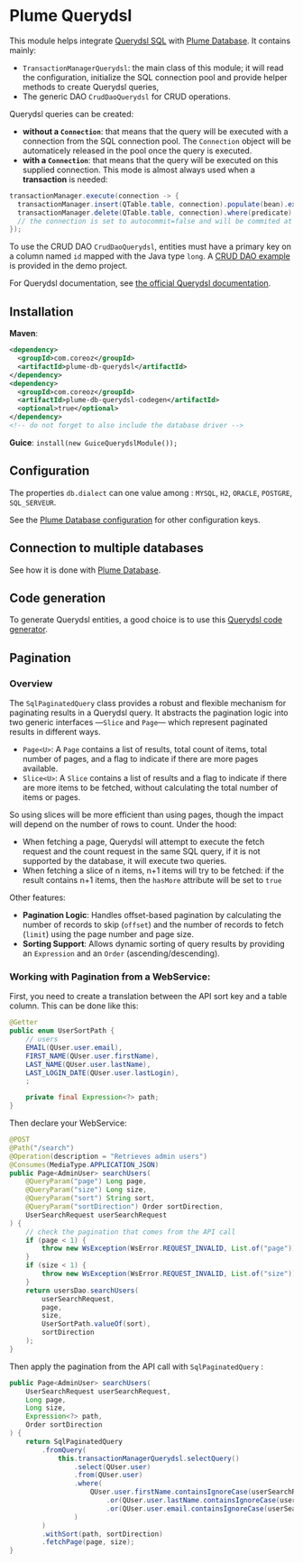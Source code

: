 Plume Querydsl
==============

This module helps integrate [Querydsl SQL](https://github.com/querydsl/querydsl/tree/master/querydsl-sql)
with [Plume Database](https://github.com/Coreoz/Plume/tree/master/plume-db).
It contains mainly:
- `TransactionManagerQuerydsl`: the main class of this module; it will
read the configuration, initialize the SQL connection pool
and provide helper methods to create Querydsl queries,
- The generic DAO `CrudDaoQuerydsl` for CRUD operations.

Querydsl queries can be created:
- **without a `Connection`**: that means that the query will be executed with a connection
from the SQL connection pool. The `Connection` object will be automaticely released in the pool
once the query is executed.
- **with a `Connection`**: that means that the query will be executed on this supplied connection.
This mode is almost always used when a **transaction** is needed:
```java
transactionManager.execute(connection -> {
  transactionManager.insert(QTable.table, connection).populate(bean).execute();
  transactionManager.delete(QTable.table, connection).where(predicate).execute();
  // the connection is set to autocommit=false and will be commited at the end of the lambda
});
```

To use the CRUD DAO `CrudDaoQuerydsl`, entities must have a primary key on a column named `id`
mapped with the Java type `long`.
A [CRUD DAO example](https://github.com/Coreoz/Plume-demo/blob/master/plume-demo-full-guice-jersey/src/main/java/com/coreoz/demo/db/dao/CityDao.java)
is provided in the demo project.

For Querydsl documentation, see [the official Querydsl documentation](https://github.com/querydsl/querydsl/tree/master/querydsl-sql).

Installation
------------
**Maven**:
```xml
<dependency>
  <groupId>com.coreoz</groupId>
  <artifactId>plume-db-querydsl</artifactId>
</dependency>
<dependency>
  <groupId>com.coreoz</groupId>
  <artifactId>plume-db-querydsl-codegen</artifactId>
  <optional>true</optional>
</dependency>
<!-- do not forget to also include the database driver -->
```

**Guice**: `install(new GuiceQuerydslModule());`

Configuration
-------------
The properties `db.dialect` can one value among : `MYSQL`, `H2`, `ORACLE`, `POSTGRE`, `SQL_SERVEUR`.

See the [Plume Database configuration](https://github.com/Coreoz/Plume/tree/master/plume-db#configuration)
for other configuration keys.

Connection to multiple databases
--------------------------------
See how it is done with [Plume Database](https://github.com/Coreoz/Plume/tree/master/plume-db#multiple-databases).

Code generation
---------------
To generate Querydsl entities, a good choice is to use this
[Querydsl code generator](https://github.com/Coreoz/Plume/tree/master/plume-db-querydsl-codegen).

Pagination
----------
### Overview
The `SqlPaginatedQuery` class provides a robust and flexible mechanism for paginating results in a Querydsl query. It abstracts the pagination logic into two generic interfaces —`Slice` and `Page`— which represent paginated results in different ways.

- `Page<U>`: A `Page` contains a list of results, total count of items, total number of pages, and a flag to indicate if there are more pages available.
- `Slice<U>`: A `Slice` contains a list of results and a flag to indicate if there are more items to be fetched, without calculating the total number of items or pages.
 
So using slices will be more efficient than using pages, though the impact will depend on the number of rows to count.
Under the hood:
- When fetching a page, Querydsl will attempt to execute the fetch request and the count request in the same SQL query, if it is not supported by the database, it will execute two queries.
- When fetching a slice of n items, n+1 items will try to be fetched: if the result contains n+1 items, then the `hasMore` attribute will be set to `true`

Other features:
- **Pagination Logic**: Handles offset-based pagination by calculating the number of records to skip (`offset`) and the number of records to fetch (`limit`) using the page number and page size.
- **Sorting Support**: Allows dynamic sorting of query results by providing an `Expression` and an `Order` (ascending/descending).

### Working with Pagination from a WebService:
First, you need to create a translation between the API sort key and a table column.
This can be done like this: 

```java
@Getter
public enum UserSortPath {
    // users
    EMAIL(QUser.user.email),
    FIRST_NAME(QUser.user.firstName),
    LAST_NAME(QUser.user.lastName),
    LAST_LOGIN_DATE(QUser.user.lastLogin),
    ;

    private final Expression<?> path;
}
```

Then declare your WebService:

```java
@POST
@Path("/search")
@Operation(description = "Retrieves admin users")
@Consumes(MediaType.APPLICATION_JSON)
public Page<AdminUser> searchUsers(
    @QueryParam("page") Long page,
    @QueryParam("size") Long size,
    @QueryParam("sort") String sort,
    @QueryParam("sortDirection") Order sortDirection,
    UserSearchRequest userSearchRequest
) {
    // check the pagination that comes from the API call
    if (page < 1) {
        throw new WsException(WsError.REQUEST_INVALID, List.of("page"));
    }
    if (size < 1) {
        throw new WsException(WsError.REQUEST_INVALID, List.of("size"));
    }
    return usersDao.searchUsers(
        userSearchRequest,
        page,
        size,
        UserSortPath.valueOf(sort),
        sortDirection
    );
}
```

Then apply the pagination from the API call with `SqlPaginatedQuery` : 

```java
public Page<AdminUser> searchUsers(
    UserSearchRequest userSearchRequest,
    Long page,
    Long size,
    Expression<?> path,
    Order sortDirection
) {
    return SqlPaginatedQuery
        .fromQuery(
            this.transactionManagerQuerydsl.selectQuery()
                .select(QUser.user)
                .from(QUser.user)
                .where(
                    QUser.user.firstName.containsIgnoreCase(userSearchRequest.searchText())
                        .or(QUser.user.lastName.containsIgnoreCase(userSearchRequest.searchText()))
                        .or(QUser.user.email.containsIgnoreCase(userSearchRequest.searchText()))
                )
        )
        .withSort(path, sortDirection)
        .fetchPage(page, size);
}
```
